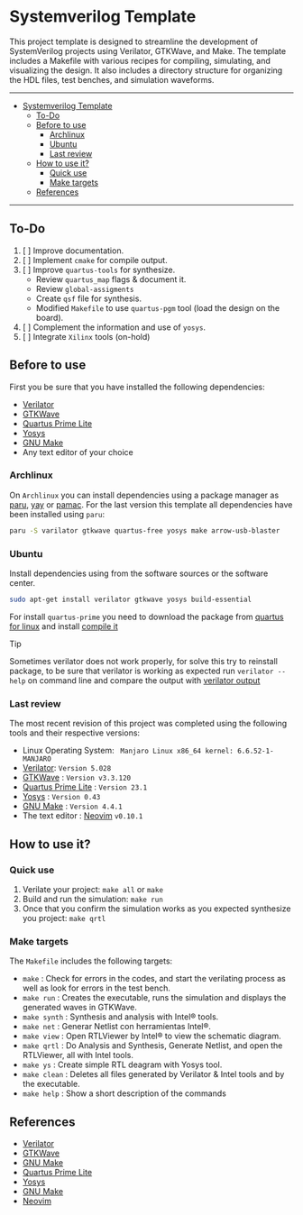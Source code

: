 # Systemverilog Template

This project template is designed to streamline the development of SystemVerilog projects using
Verilator, GTKWave, and Make. The template includes a Makefile with various recipes for compiling,
simulating, and visualizing the design. It also includes a directory structure for organizing the
HDL files, test benches, and simulation waveforms.

---

<!--toc:start-->
- [Systemverilog Template](#systemverilog-template)
  - [To-Do](#to-do)
  - [Before to use](#before-to-use)
    - [Archlinux](#archlinux)
    - [Ubuntu](#ubuntu)
    - [Last review](#last-review)
  - [How to use it?](#how-to-use-it)
    - [Quick use](#quick-use)
    - [Make targets](#make-targets)
  - [References](#references)
<!--toc:end-->

---

## To-Do
1. [ ] Improve documentation.
2. [ ] Implement `cmake` for compile output.
3. [ ] Improve `quartus-tools` for synthesize.
    - Review `quartus_map` flags &amp; document it.
    - Review `global-assigments`
    - Create `qsf` file for synthesis.
    - Modified `Makefile` to use `quartus-pgm` tool (load the design on the board).
4. [ ] Complement the information and use of `yosys`.
5. [ ] Integrate `Xilinx` tools (on-hold)

## Before to use

First you be sure that you have installed the following dependencies:
- [Verilator][2]
- [GTKWave][3]
- [Quartus Prime Lite][5]
- [Yosys][6]
- [GNU Make][7]
- Any text editor of your choice

### Archlinux

On `Archlinux` you can install dependencies using a package manager as [paru][10], [yay][11] or
[pamac][12]. For the last version this template all dependencies have been installed using `paru`:

```bash
paru -S varilator gtkwave quartus-free yosys make arrow-usb-blaster
```


### Ubuntu

Install dependencies using from the software sources or the software center.

```bash
sudo apt-get install verilator gtkwave yosys build-essential
```

For install `quartus-prime` you need to download the package from [quartus for linux][13] and
install [compile it][14]

> [!TIP]
> Sometimes verilator does not work properly, for solve this try to reinstall package, to be sure
> that verilator is working as expected run `verilator --help` on command line and compare the
> output with [verilator output](./docs/verilator_output.md)

### Last review

The most recent revision of this project was completed using the following tools and their
respective versions:

* Linux Operating System: ` Manjaro Linux x86_64 kernel: 6.6.52-1-MANJARO`
* [Verilator][1]: `Version 5.028`
* [GTKWave][3] : `Version v3.3.120`
* [Quartus Prime Lite][5] : `Version 23.1`
* [Yosys][6] : `Version 0.43`
* [GNU Make][7] : `Version 4.4.1`
* The text editor : [Neovim][9] `v0.10.1`


## How to use it?

### Quick use

1. Verilate your project: `make all` or `make`
2. Build and run the simulation: `make run`
3. Once that you confirm the simulation works as you expected synthesize you project: `make qrtl`

### Make targets

The `Makefile` includes the following targets:

- `make`       : Check for errors in the codes, and start the verilating process as well as
    look for errors in the test bench.
- `make run`   : Creates the executable, runs the simulation and displays the generated waves in
    GTKWave.
- `make synth` : Synthesis and analysis with Intel® tools.
- `make net`   : Generar Netlist con herramientas Intel®.
- `make view`  : Open RTLViewer by Intel® to view the schematic diagram.
- `make qrtl`  : Do Analysis and Synthesis, Generate Netlist, and open the RTLViewer, all with
    Intel tools.
- `make ys`    : Create simple RTL deagram with Yosys tool.
- `make clean` : Deletes all files generated by Verilator & Intel tools and by the executable.
- `make help`  : Show a short description of the commands

## References
* [Verilator][1]
* [GTKWave][2]
* [GNU Make][4]
* [Quartus Prime Lite][5]
* [Yosys][6]
* [GNU Make][7]
* [Neovim][9]

<!--### References-->
[1]: https://verilator.org/guide/latest/overview.html "Verilator"
[2]: https://verilator.org/guide/latest/install.html "Verilator Installation"
[3]: https://github.com/gtkwave/gtkwave "GTKWave"
[4]: https://www.gnu.org/software/make/ "GNU Make"
[5]: https://www.intel.com/content/www/us/en/software-kit/785085/intel-quartus-prime-lite-edition-design-software-version-22-1-2-for-linux.html? "Quartus Prime Lite"
[6]: https://github.com/YosysHQ/yosys "Yosys"
[7]: https://www.gnu.org/software/make/ "GNU Make"
[8]: https://ftp.gnu.org/gnu/make/ "GNU Make Installation"
[9]: https://github.com/neovim/neovim "neovim"
[10]: https://github.com/Morganamilo/paru "Paru"
[11]: https://github.com/Jguer/yay "Yay"
[12]: https://wiki.manjaro.org/index.php/Pamac "Pamac"
[13]: https://www.intel.com/content/www/us/en/software-kit/661017/intel-quartus-prime-lite-edition-design-software-version-20-1-for-linux.html "quartus-linux"
[14]: https://askubuntu.com/questions/25961/how-do-i-install-a-tar-gz-or-tar-bz2-file "ubuntu package"
